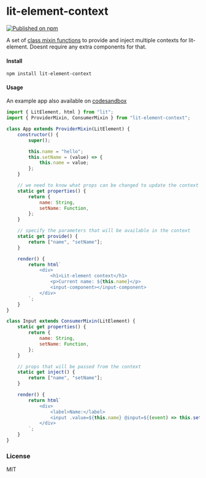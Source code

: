 # lit-element-context

[![Published on npm](https://img.shields.io/npm/v/lit-element-context.svg)](https://www.npmjs.com/package/lit-element-context)

A set of [class mixin functions](https://alligator.io/js/class-composition/#composition-with-javascript-classes) to provide and inject multiple contexts for lit-element. Doesnt require any extra components for that.

#### Install

`npm install lit-element-context`

#### Usage

An example app also available on [codesandbox](https://codesandbox.io/s/lit-element-context-demo-i7f8u?file=/src/app.js)

```javascript
import { LitElement, html } from "lit";
import { ProviderMixin, ConsumerMixin } from "lit-element-context";

class App extends ProviderMixin(LitElement) {
    constructor() {
        super();

        this.name = "hello";
        this.setName = (value) => {
            this.name = value;
        };
    }

    // we need to know what props can be changed to update the context
    static get properties() {
        return {
            name: String,
            setName: Function,
        };
    }

    // specify the parameters that will be available in the context
    static get provide() {
        return ["name", "setName"];
    }

    render() {
        return html`
            <div>
                <h1>Lit-element context</h1>
                <p>Current name: ${this.name}</p>
                <input-component></input-component>
            </div>
        `;
    }
}

class Input extends ConsumerMixin(LitElement) {
    static get properties() {
        return {
            name: String,
            setName: Function,
        };
    }

    // props that will be passed from the context
    static get inject() {
        return ["name", "setName"];
    }

    render() {
        return html`
            <div>
                <label>Name:</label>
                <input .value=${this.name} @input=${(event) => this.setName(event.target.value)} />
            </div>
        `;
    }
}
```

### License

MIT
